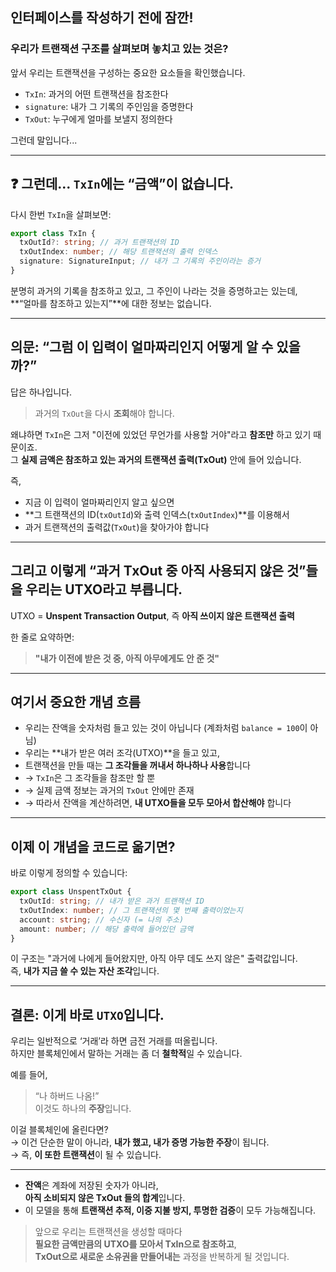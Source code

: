 ## 인터페이스를 작성하기 전에 잠깐!

### 우리가 트랜잭션 구조를 살펴보며 놓치고 있는 것은?

앞서 우리는 트랜잭션을 구성하는 중요한 요소들을 확인했습니다.

- `TxIn`: 과거의 어떤 트랜잭션을 참조한다
- `signature`: 내가 그 기록의 주인임을 증명한다
- `TxOut`: 누구에게 얼마를 보낼지 정의한다

그런데 말입니다...

---

## ❓ 그런데... `TxIn`에는 “금액”이 없습니다.

다시 한번 `TxIn`을 살펴보면:

```ts
export class TxIn {
  txOutId?: string; // 과거 트랜잭션의 ID
  txOutIndex: number; // 해당 트랜잭션의 출력 인덱스
  signature: SignatureInput; // 내가 그 기록의 주인이라는 증거
}
```

분명히 과거의 기록을 참조하고 있고, 그 주인이 나라는 것을 증명하고는 있는데,  
**“얼마를 참조하고 있는지”**에 대한 정보는 없습니다.

---

## 의문: “그럼 이 입력이 얼마짜리인지 어떻게 알 수 있을까?”

답은 하나입니다.

> 과거의 `TxOut`을 다시 **조회**해야 합니다.

왜냐하면 `TxIn`은 그저 "이전에 있었던 무언가를 사용할 거야"라고 **참조만** 하고 있기 때문이죠.  
그 **실제 금액은 참조하고 있는 과거의 트랜잭션 출력(TxOut)** 안에 들어 있습니다.

즉,

- 지금 이 입력이 얼마짜리인지 알고 싶으면
- **그 트랜잭션의 ID(`txOutId`)와 출력 인덱스(`txOutIndex`)**를 이용해서
- 과거 트랜잭션의 출력값(`TxOut`)을 찾아가야 합니다

---

## 그리고 이렇게 “과거 TxOut 중 아직 사용되지 않은 것”들을 우리는 UTXO라고 부릅니다.

UTXO = **Unspent Transaction Output**, 즉 **아직 쓰이지 않은 트랜잭션 출력**

한 줄로 요약하면:

> **"내가 이전에 받은 것 중, 아직 아무에게도 안 준 것"**

---

## 여기서 중요한 개념 흐름

- 우리는 잔액을 숫자처럼 들고 있는 것이 아닙니다 (계좌처럼 `balance = 100`이 아님)
- 우리는 **내가 받은 여러 조각(UTXO)**을 들고 있고,
- 트랜잭션을 만들 때는 **그 조각들을 꺼내서 하나하나 사용**합니다
- → `TxIn`은 그 조각들을 참조만 할 뿐
- → 실제 금액 정보는 과거의 `TxOut` 안에만 존재
- → 따라서 잔액을 계산하려면, **내 UTXO들을 모두 모아서 합산해야** 합니다

---

## 이제 이 개념을 코드로 옮기면?

바로 이렇게 정의할 수 있습니다:

```ts
export class UnspentTxOut {
  txOutId: string; // 내가 받은 과거 트랜잭션 ID
  txOutIndex: number; // 그 트랜잭션의 몇 번째 출력이었는지
  account: string; // 수신자 (= 나의 주소)
  amount: number; // 해당 출력에 들어있던 금액
}
```

이 구조는 "과거에 나에게 들어왔지만, 아직 아무 데도 쓰지 않은" 출력값입니다.  
즉, **내가 지금 쓸 수 있는 자산 조각**입니다.

---

## 결론: 이게 바로 `UTXO`입니다.

우리는 일반적으로 ‘거래’라 하면 금전 거래를 떠올립니다.  
하지만 블록체인에서 말하는 거래는 좀 더 **철학적**일 수 있습니다.

예를 들어,

> “나 하버드 나옴!”  
> 이것도 하나의 **주장**입니다.

이걸 블록체인에 올린다면?  
→ 이건 단순한 말이 아니라, **내가 했고, 내가 증명 가능한 주장**이 됩니다.  
→ 즉, **이 또한 트랜잭션**이 될 수 있습니다.

---

- **잔액**은 계좌에 저장된 숫자가 아니라,  
  **아직 소비되지 않은 TxOut 들의 합계**입니다.
- 이 모델을 통해 **트랜잭션 추적, 이중 지불 방지, 투명한 검증**이 모두 가능해집니다.

> 앞으로 우리는 트랜잭션을 생성할 때마다  
> **필요한 금액만큼의 UTXO를 모아서 TxIn으로 참조하고**,  
> **TxOut으로 새로운 소유권을 만들어내는** 과정을 반복하게 될 것입니다.
